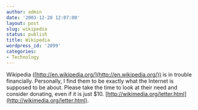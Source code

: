 ```yaml
---
author: admin
date: '2003-12-28 12:07:00'
layout: post
slug: wikipedia
status: publish
title: Wikipedia
wordpress_id: '2099'
categories:
- Technology
---
```


Wikipedia ([http://en.wikipedia.org/](http://en.wikipedia.org/)) is in
trouble financially. Personally, I find them to be exactly what the
Internet is supposed to be about. Please take the time to look at their
need and consider donating, even if it is just $10.
[http://wikimedia.org/letter.html](http://wikimedia.org/letter.html).
